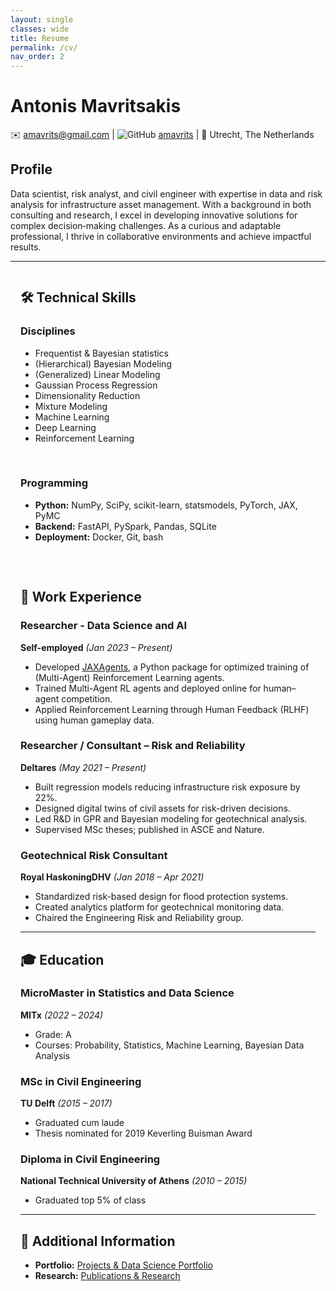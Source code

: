 ```yaml
---
layout: single
classes: wide
title: Resume
permalink: /cv/
nav_order: 2
---
```


# Antonis Mavritsakis

✉️ [amavrits@gmail.com](mailto:amavrits@gmail.com) | ![GitHub](https://img.shields.io/badge/-GitHub-181717?style=flat&logo=github&logoColor=white) [amavrits](https://github.com/amavrits) | 📍 Utrecht, The Netherlands

## Profile

Data scientist, risk analyst, and civil engineer with expertise in data and risk analysis for infrastructure asset management. With a background in both consulting and research, I excel in developing innovative solutions for complex decision‑making challenges. As a curious and adaptable professional, I thrive in collaborative environments and achieve impactful results.

---

<div style="display: flex; flex-wrap: wrap; gap: 2rem; align-items: flex-start; padding: 0 1rem;">

<!-- Left column -->
<div style="flex: 1; min-width: 250px;">

## 🛠 Technical Skills

### Disciplines
- Frequentist & Bayesian statistics  
- (Hierarchical) Bayesian Modeling  
- (Generalized) Linear Modeling  
- Gaussian Process Regression  
- Dimensionality Reduction  
- Mixture Modeling  
- Machine Learning  
- Deep Learning  
- Reinforcement Learning  

<br>

### Programming
- **Python:** NumPy, SciPy, scikit-learn, statsmodels, PyTorch, JAX, PyMC  
- **Backend:** FastAPI, PySpark, Pandas, SQLite  
- **Deployment:** Docker, Git, bash

</div>

<!-- Right column -->
<div style="flex: 2; min-width: 300px;">

## 💼 Work Experience

### Researcher - Data Science and AI  
**Self-employed** *(Jan 2023 – Present)*  
- Developed [JAXAgents](https://github.com/amavrits/jax-agents), a Python package for optimized training of (Multi-Agent) Reinforcement Learning agents.  
- Trained Multi-Agent RL agents and deployed online for human–agent competition.  
- Applied Reinforcement Learning through Human Feedback (RLHF) using human gameplay data.  

### Researcher / Consultant – Risk and Reliability  
**Deltares** *(May 2021 – Present)*  
- Built regression models reducing infrastructure risk exposure by 22%.  
- Designed digital twins of civil assets for risk-driven decisions.  
- Led R&D in GPR and Bayesian modeling for geotechnical analysis.  
- Supervised MSc theses; published in ASCE and Nature.  

### Geotechnical Risk Consultant  
**Royal HaskoningDHV** *(Jan 2018 – Apr 2021)*  
- Standardized risk-based design for flood protection systems.  
- Created analytics platform for geotechnical monitoring data.  
- Chaired the Engineering Risk and Reliability group.  

---

## 🎓 Education

### MicroMaster in Statistics and Data Science  
**MITx** *(2022 – 2024)*  
- Grade: A  
- Courses: Probability, Statistics, Machine Learning, Bayesian Data Analysis  

### MSc in Civil Engineering  
**TU Delft** *(2015 – 2017)*  
- Graduated cum laude  
- Thesis nominated for 2019 Keverling Buisman Award  

### Diploma in Civil Engineering  
**National Technical University of Athens** *(2010 – 2015)*  
- Graduated top 5% of class  

---

## 📌 Additional Information

- **Portfolio:** [Projects & Data Science Portfolio](/projects.md)  
- **Research:** [Publications & Research](/research.md)